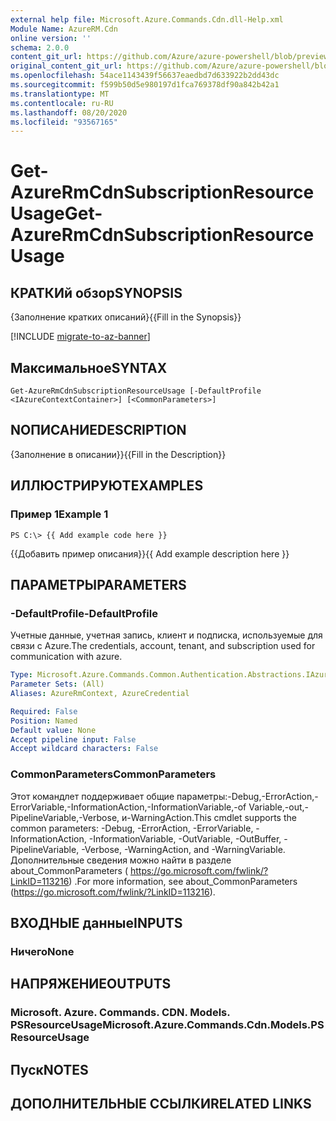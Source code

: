 ```yaml
---
external help file: Microsoft.Azure.Commands.Cdn.dll-Help.xml
Module Name: AzureRM.Cdn
online version: ''
schema: 2.0.0
content_git_url: https://github.com/Azure/azure-powershell/blob/preview/src/ResourceManager/Cdn/Commands.Cdn/help/Get-AzureRmCdnSubscriptionResourceUsage.md
original_content_git_url: https://github.com/Azure/azure-powershell/blob/preview/src/ResourceManager/Cdn/Commands.Cdn/help/Get-AzureRmCdnSubscriptionResourceUsage.md
ms.openlocfilehash: 54ace1143439f56637eaedbd7d633922b2dd43dc
ms.sourcegitcommit: f599b50d5e980197d1fca769378df90a842b42a1
ms.translationtype: MT
ms.contentlocale: ru-RU
ms.lasthandoff: 08/20/2020
ms.locfileid: "93567165"
---
```

# <span data-ttu-id="ffc83-101">Get-AzureRmCdnSubscriptionResourceUsage</span><span class="sxs-lookup"><span data-stu-id="ffc83-101">Get-AzureRmCdnSubscriptionResourceUsage</span></span>

## <span data-ttu-id="ffc83-102">КРАТКИй обзор</span><span class="sxs-lookup"><span data-stu-id="ffc83-102">SYNOPSIS</span></span>
<span data-ttu-id="ffc83-103">{Заполнение кратких описаний}</span><span class="sxs-lookup"><span data-stu-id="ffc83-103">{{Fill in the Synopsis}}</span></span>

[!INCLUDE [migrate-to-az-banner](../../includes/migrate-to-az-banner.md)]

## <span data-ttu-id="ffc83-104">Максимальное</span><span class="sxs-lookup"><span data-stu-id="ffc83-104">SYNTAX</span></span>

```
Get-AzureRmCdnSubscriptionResourceUsage [-DefaultProfile <IAzureContextContainer>] [<CommonParameters>]
```

## <span data-ttu-id="ffc83-105">NОПИСАНИЕ</span><span class="sxs-lookup"><span data-stu-id="ffc83-105">DESCRIPTION</span></span>
<span data-ttu-id="ffc83-106">{Заполнение в описании}}</span><span class="sxs-lookup"><span data-stu-id="ffc83-106">{{Fill in the Description}}</span></span>

## <span data-ttu-id="ffc83-107">ИЛЛЮСТРИРУЮТ</span><span class="sxs-lookup"><span data-stu-id="ffc83-107">EXAMPLES</span></span>

### <span data-ttu-id="ffc83-108">Пример 1</span><span class="sxs-lookup"><span data-stu-id="ffc83-108">Example 1</span></span>
```
PS C:\> {{ Add example code here }}
```

<span data-ttu-id="ffc83-109">{{Добавить пример описания}}</span><span class="sxs-lookup"><span data-stu-id="ffc83-109">{{ Add example description here }}</span></span>

## <span data-ttu-id="ffc83-110">ПАРАМЕТРЫ</span><span class="sxs-lookup"><span data-stu-id="ffc83-110">PARAMETERS</span></span>

### <span data-ttu-id="ffc83-111">-DefaultProfile</span><span class="sxs-lookup"><span data-stu-id="ffc83-111">-DefaultProfile</span></span>
<span data-ttu-id="ffc83-112">Учетные данные, учетная запись, клиент и подписка, используемые для связи с Azure.</span><span class="sxs-lookup"><span data-stu-id="ffc83-112">The credentials, account, tenant, and subscription used for communication with azure.</span></span>

```yaml
Type: Microsoft.Azure.Commands.Common.Authentication.Abstractions.IAzureContextContainer
Parameter Sets: (All)
Aliases: AzureRmContext, AzureCredential

Required: False
Position: Named
Default value: None
Accept pipeline input: False
Accept wildcard characters: False
```

### <span data-ttu-id="ffc83-113">CommonParameters</span><span class="sxs-lookup"><span data-stu-id="ffc83-113">CommonParameters</span></span>
<span data-ttu-id="ffc83-114">Этот командлет поддерживает общие параметры:-Debug,-ErrorAction,-ErrorVariable,-InformationAction,-InformationVariable,-of Variable,-out,-PipelineVariable,-Verbose, и-WarningAction.</span><span class="sxs-lookup"><span data-stu-id="ffc83-114">This cmdlet supports the common parameters: -Debug, -ErrorAction, -ErrorVariable, -InformationAction, -InformationVariable, -OutVariable, -OutBuffer, -PipelineVariable, -Verbose, -WarningAction, and -WarningVariable.</span></span> <span data-ttu-id="ffc83-115">Дополнительные сведения можно найти в разделе about_CommonParameters ( https://go.microsoft.com/fwlink/?LinkID=113216) .</span><span class="sxs-lookup"><span data-stu-id="ffc83-115">For more information, see about_CommonParameters (https://go.microsoft.com/fwlink/?LinkID=113216).</span></span>

## <span data-ttu-id="ffc83-116">ВХОДНЫЕ данные</span><span class="sxs-lookup"><span data-stu-id="ffc83-116">INPUTS</span></span>

### <span data-ttu-id="ffc83-117">Ничего</span><span class="sxs-lookup"><span data-stu-id="ffc83-117">None</span></span>

## <span data-ttu-id="ffc83-118">НАПРЯЖЕНИЕ</span><span class="sxs-lookup"><span data-stu-id="ffc83-118">OUTPUTS</span></span>

### <span data-ttu-id="ffc83-119">Microsoft. Azure. Commands. CDN. Models. PSResourceUsage</span><span class="sxs-lookup"><span data-stu-id="ffc83-119">Microsoft.Azure.Commands.Cdn.Models.PSResourceUsage</span></span>

## <span data-ttu-id="ffc83-120">Пуск</span><span class="sxs-lookup"><span data-stu-id="ffc83-120">NOTES</span></span>

## <span data-ttu-id="ffc83-121">ДОПОЛНИТЕЛЬНЫЕ ССЫЛКИ</span><span class="sxs-lookup"><span data-stu-id="ffc83-121">RELATED LINKS</span></span>

